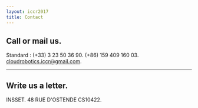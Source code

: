 ```yaml
---
layout: iccr2017
title: Contact
---
```

>
## Call or mail us.

Standard : (+33) 3 23 50 36 90. (+86) 159 409 160 03. cloudrobotics.iccr@gmail.com.

---

## Write us a letter.

INSSET. 48 RUE D'OSTENDE CS10422.
